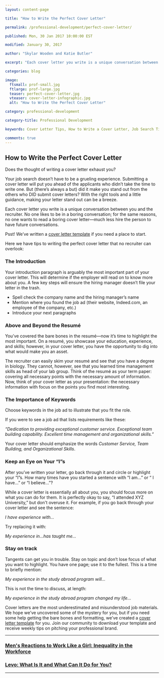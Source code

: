 ```yaml
---
layout: content-page

title: "How to Write the Perfect Cover Letter"

permalink: /professional-development/perfect-cover-letter/

published: Mon, 30 Jan 2017 10:00:00 EST

modified: January 30, 2017

author: "Skylar Wooden and Katie Butler"

excerpt: "Each cover letter you write is a unique conversation between you and the recruiter. No one likes to be in a boring conversation; for the same reasons, no one wants to read a boring cover letter—much less hire the person to have future conversations."

categories: blog

image:
  ftsmall: prof-small.jpg
  ftlarge: prof-large.jpg
  teaser: perfect-cover-letter.jpg
  vteaser: cover-letter-infographic.jpg
  alt: "How to Write the Perfect Cover Letter"

category: professional-development

category-title: Professional Development

keywords: Cover Letter Tips, How to Write a Cover Letter, Job Search Tips

comments: true
---
```


## How to Write the Perfect Cover Letter

Does the thought of writing a cover letter exhaust you? 

Your job search doesn’t have to be a grueling experience. Submitting a cover letter will put you ahead of the applicants who didn’t take the time to write one. But (there’s always a but) did it make you stand out from the others who DID submit cover letters? With the right tools and a little guidance, making your letter stand out can be a breeze.

Each cover letter you write is a unique conversation between you and the recruiter. No one likes to be in a boring conversation; for the same reasons, no one wants to read a boring cover letter—much less hire the person to have future conversations. 

Psst! We’ve written a [cover letter template](http://pareandflourish.com/join-pare-and-flourish/) if you need a place to start.

Here we have tips to writing the perfect cover letter that no recruiter can overlook: 

### The Introduction

Your introduction paragraph is arguably the most important part of your cover letter. This will determine if the employer will read on to know more about you. A few key steps will ensure the hiring manager doesn’t file your letter in the trash.

<ul>
  <li>Spell check the company name and the hiring manager’s name </li>
  <li>Mention where you found the job ad (their website, Indeed.com, an employee of the company, etc.)</li>
  <li>Introduce your next paragraphs </li>
</ul>

### Above and Beyond the Resumé

You’ve covered the bare bones in the resumé—now it’s time to highlight the most important. On a resumé, you showcase your education, experience, and skills; however, in your cover letter, you have the opportunity to dig into what would make you an asset. 

The recruiter can easily skim your resumé and see that you have a degree in biology. They cannot, however, see that you learned time management skills as head of your lab group. Think of the resumé as your term paper: covering all necessary points with the necessary amount of information. Now, think of your cover letter as your presentation: the necessary information with focus on the points you find most interesting.

### The Importance of Keywords

Choose keywords in the job ad to illustrate that you fit the role. 

If you were to see a job ad that lists requirements like these:

<i>“Dedication to providing exceptional customer service. Exceptional team building capability. Excellent time management and organizational skills.”</i>

Your cover letter should emphasize the words <i>Customer Service, Team Building, and Organizational Skills</i>.

### Keep an Eye on Your “I”s

After you’ve written your letter, go back through it and circle or highlight your “I”s. How many times have you started a sentence with “I am…” or “ I have…” or “I believe…”? 

While a cover letter is essentially all about you, you should focus more on what you can do for them. It is perfectly okay to say, “I attended XYZ University,” but don't overuse it. For example, if you go back through your cover letter and see the sentence: 
	
<i>I have experience with…</i>

Try replacing it with:
	
<i>My experience in…has taught me…</i>

### Stay on track

Tangents can get you in trouble. Stay on topic and don’t lose focus of what you want to highlight. You have one page; use it to the fullest. This is a time to briefly mention:

<i>My experience in the study abroad program will…</i>

This is not the time to discuss, at length:

<i>My experience in the study abroad program changed my life…</i>

Cover letters are the most underestimated and misunderstood job materials. We hope we’ve uncovered some of the mystery for you, but if you need some help getting the bare bones and formatting, we’ve created a [cover letter template](http://pareandflourish.com/join-pare-and-flourish/) for you. Join our community to download your template and receive weekly tips on pitching your professional brand. 

<hr class="primary">

<div class="row"> <!-- "pagination" -->
	<div class="col-xs-6 paginate">
      <a href="{{site.url}}/professional-development/mens-reactions-inequality-in-workforce/">
        <div class="col-xs-12 arrow"><i class="fa fa-arrow-left" aria-hidden="true"></i></div>
        <div class="col-xs-12 text"><h3>Men's Reactions to Work Like a Girl: Inequality in the Workforce</h3></div>	
      </a>
	</div>
	<div class="col-xs-6 paginate">
			<a href="{{site.url}}/professional-development/what-is-levo-and-how-to-use-it/">
        <div class="col-xs-12 arrow"><i class="fa fa-arrow-right" aria-hidden="true"></i></div>
        <div class="col-xs-12 text"><h3>Levo: What Is It and What Can It Do for You?</h3></div>	
      </a>
	</div>
</div> <!-- close "pagination" -->

<hr class="primary">